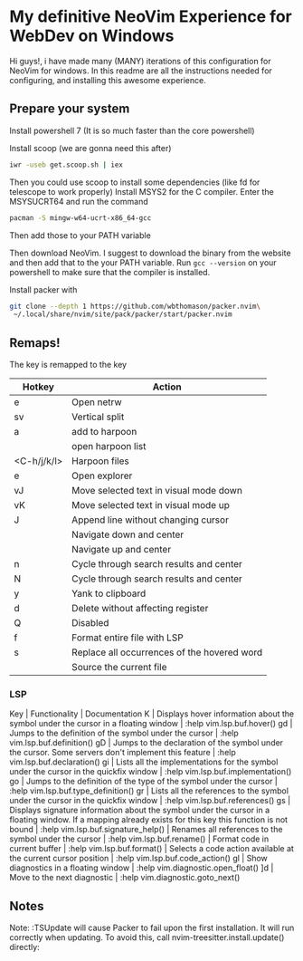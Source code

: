 # My definitive NeoVim Experience for WebDev on Windows

Hi guys!, i have made many (MANY) iterations of this configuration for NeoVim for windows. In this readme are all the instructions needed for configuring, and installing this awesome experience.

## Prepare your system

Install powershell 7 (It is so much faster than the core powershell)

Install scoop (we are gonna need this after)
```bash
iwr -useb get.scoop.sh | iex
```
Then you could use scoop to install some dependencies (like fd for telescope to work properly)
Install MSYS2 for the C compiler. Enter the MSYSUCRT64 and run the command
```bash
pacman -S mingw-w64-ucrt-x86_64-gcc
```
Then add those to your PATH variable

Then download NeoVim. I suggest to download the binary from the website and then add that to the your PATH variable. Run `gcc --version` on your powershell to make sure that the compiler is installed.  

Install packer with
```bash
git clone --depth 1 https://github.com/wbthomason/packer.nvim\
 ~/.local/share/nvim/site/pack/packer/start/packer.nvim
```
## Remaps!
The <leader> key is remapped to the <space> key

| Hotkey | Action |
| --- | --- |
| <leader>e | Open netrw |
| sv | Vertical split |
|<leader>a | add to harpoon |
|<C-e>|open harpoon list|
|<C-h/j/k/l>|Harpoon files|
| e | Open explorer |
| vJ | Move selected text in visual mode down |
| vK | Move selected text in visual mode up |
| J | Append line without changing cursor |
|  | Navigate down and center |
|  | Navigate up and center |
| n | Cycle through search results and center |
| N | Cycle through search results and center |
| y | Yank to clipboard |
| d | Delete without affecting register |
| Q | Disabled |
| f | Format entire file with LSP |
| s | Replace all occurrences of the hovered word |
|  | Source the current file |


### LSP

Key | Functionality | Documentation
K | Displays hover information about the symbol under the cursor in a floating window | :help vim.lsp.buf.hover()
gd | Jumps to the definition of the symbol under the cursor | :help vim.lsp.buf.definition()
gD | Jumps to the declaration of the symbol under the cursor. Some servers don't implement this feature | :help vim.lsp.buf.declaration()
gi | Lists all the implementations for the symbol under the cursor in the quickfix window | :help vim.lsp.buf.implementation()
go | Jumps to the definition of the type of the symbol under the cursor | :help vim.lsp.buf.type_definition()
gr | Lists all the references to the symbol under the cursor in the quickfix window | :help vim.lsp.buf.references()
gs | Displays signature information about the symbol under the cursor in a floating window. If a mapping already exists for this key this function is not bound | :help vim.lsp.buf.signature_help()
<F2> | Renames all references to the symbol under the cursor | :help vim.lsp.buf.rename()
<F3> | Format code in current buffer | :help vim.lsp.buf.format()
<F4> | Selects a code action available at the current cursor position | :help vim.lsp.buf.code_action()
gl | Show diagnostics in a floating window | :help vim.diagnostic.open_float()
\]d | Move to the next diagnostic | :help vim.diagnostic.goto_next()

## Notes
Note: :TSUpdate will cause Packer to fail upon the first installation. It will run correctly when updating. To avoid this, call nvim-treesitter.install.update() directly:
